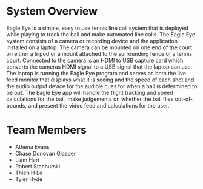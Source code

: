 # System Overview
Eagle Eye is a simple, easy to use tennis line call system that is deployed while playing to track the ball and make automated line calls. The Eagle Eye system consists of a camera or recording device and the application installed on a laptop. The camera can be mounted on one end of the court on either a tripod or a mount attached to the surrounding fence of a tennis court. Connected to the camera is an HDMI to USB capture card which converts the cameras HDMI signal to a USB signal that the laptop can use. The laptop is running the Eagle Eye program and serves as both the live feed monitor that displays what it is seeing and the speed of each shot and the audio output device for the audible cues for when a ball is determined to be out. The Eagle Eye app will handle the flight tracking and speed calculations for the ball, make judgements on whether the ball flies out-of-bounds, and present the video feed and calculations for the user.

# Team Members
- Athena Evans
- Chase Donovan Glasper
- Liam Hart
- Robert Stachurski
- Thien H Le
- Tyler Hyde
